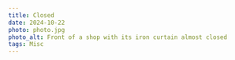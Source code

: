 ```yaml
---
title: Closed
date: 2024-10-22
photo: photo.jpg
photo_alt: Front of a shop with its iron curtain almost closed
tags: Misc
---
```

